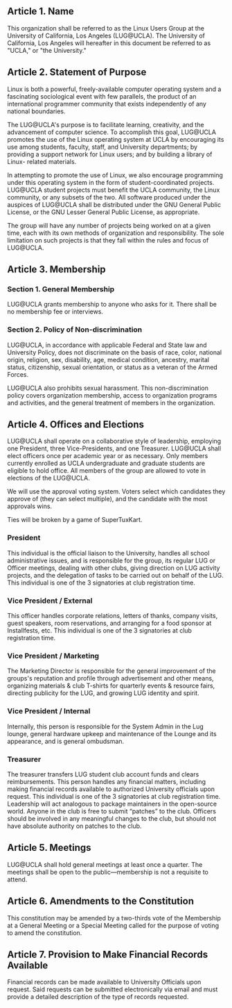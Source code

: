 ## Article 1. Name

This organization shall be referred to as the Linux Users Group at the  University of California, Los Angeles (LUG@UCLA). The University of  California, Los Angeles will hereafter in this document be referred to  as "UCLA," or "the University."

## Article 2. Statement of Purpose

Linux is both a powerful, freely-available computer operating system and a  fascinating sociological event with few parallels, the product of an  international programmer community that exists independently of any  national boundaries.

The LUG@UCLA's purpose is to facilitate learning, creativity, and the advancement of computer science. To accomplish this goal, LUG@UCLA  promotes the use of the Linux operating system at UCLA by encouraging  its use among students, faculty, staff, and University departments; by  providing a support network for Linux users; and by building a library  of Linux- related materials.

In attempting to promote the use of Linux, we also encourage  programming under this operating system in the form of  student-coordinated projects. LUG@UCLA student projects must benefit the UCLA community, the Linux community, or any subsets of the two. All  software produced under the auspices of LUG@UCLA shall be distributed  under the GNU General Public License, or the GNU Lesser General Public  License, as appropriate.

The group will have any number of projects being worked on at a  given time, each with its own methods of organization and  responsibility. The sole limitation on such projects is that they fall  within the rules and focus of LUG@UCLA.

## Article 3. Membership

### Section 1. General Membership

LUG@UCLA grants membership to anyone who asks for it. There shall be no membership fee or interviews.

### Section 2. Policy of Non-discrimination

LUG@UCLA, in accordance with applicable Federal and State law and University  Policy, does not discriminate on the basis of race, color, national  origin, religion, sex, disability, age, medical condition, ancestry,  marital status, citizenship, sexual orientation, or status as a veteran  of the Armed Forces.

LUG@UCLA also prohibits sexual harassment. This  non-discrimination policy covers organization membership, access to  organization programs and activities, and the general treatment of  members in the organization.

## Article 4. Offices and Elections

LUG@UCLA shall operate on a collaborative style of leadership, employing one  President, three Vice-Presidents, and one Treasurer. LUG@UCLA shall  elect officers once per academic year or as necessary. Only members  currently enrolled as UCLA undergraduate and graduate students are  eligible to hold office. All members of the group are allowed to vote in elections of the LUG@UCLA.

We will use the approval voting system. Voters select which  candidates they approve of (they can select multiple), and the candidate with the most approvals wins.

Ties will be broken by a game of SuperTuxKart.

### President

This individual is the official liaison to the University, handles all  school administrative issues, and is responsible for the group, its  regular LUG or Officer meetings, dealing with other clubs, giving  direction on LUG activity projects, and the delegation of tasks to be  carried out on behalf of the LUG. This individual is one of the 3  signatories at club registration time.

### Vice President / External

This officer handles corporate relations, letters of thanks, company visits, guest speakers, room reservations, and arranging for a food sponsor at  Installfests, etc. This individual is one of the 3 signatories at club  registration time.

### Vice President / Marketing

The Marketing Director is responsible for the general improvement of the  groups's reputation and profile through advertisement and other means,  organizing materials & club T-shirts for quarterly events &  resource fairs, directing publicity for the LUG, and growing LUG  identity and spirit.

### Vice President / Internal

Internally, this person is responsible for the System Admin in the Lug lounge,  general hardware upkeep and maintenance of the Lounge and its  appearance, and is general ombudsman.

### Treasurer

The treasurer transfers LUG student club account funds and clears  reimbursements. This person handles any financial matters, including  making financial records available to authorized University officials  upon request. This individual is one of the 3 signatories at club  registration time. Leadership will act analogous to package maintainers  in the open-source world. Anyone in the club is free to submit “patches” to the club. Officers should be involved in any meaningful changes to  the club, but should not have absolute authority on patches to the club.

## Article 5. Meetings

LUG@UCLA shall hold general meetings at least once a quarter. The meetings shall be open to the public—membership is not a requisite to attend.

## Article 6. Amendments to the Constitution

This constitution may be amended by a two-thirds vote of the Membership at a General Meeting or a Special Meeting called for the purpose of voting  to amend the constitution.

## Article 7. Provision to Make Financial Records Available

Financial records can be made available to University Officials upon request.  Said requests can be submitted electronically via email and must provide a detailed description of the type of records requested. 
